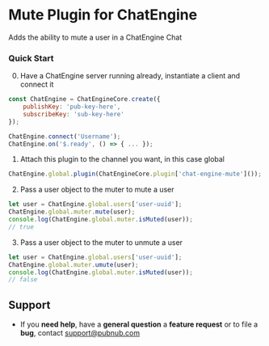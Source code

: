 # Mute Plugin for ChatEngine

Adds the ability to mute a user in a ChatEngine Chat

### Quick Start

0. Have a ChatEngine server running already, instantiate a client and connect it
```js
const ChatEngine = ChatEngineCore.create({
    publishKey: 'pub-key-here',
    subscribeKey: 'sub-key-here'
});

ChatEngine.connect('Username');
ChatEngine.on('$.ready', () => { ... });
```

1. Attach this plugin to the channel you want, in this case global
```js
ChatEngine.global.plugin(ChatEngineCore.plugin['chat-engine-mute']());
```

2. Pass a user object to the muter to mute a user
```js
let user = ChatEngine.global.users['user-uuid'];
ChatEngine.global.muter.mute(user);
console.log(ChatEngine.global.muter.isMuted(user));
// true
```

3. Pass a user object to the muter to unmute a user
```js
let user = ChatEngine.global.users['user-uuid'];
ChatEngine.global.muter.umute(user);
console.log(ChatEngine.global.muter.isMuted(user));
// false
```

## Support

- If you **need help**, have a **general question** a **feature request** or to file a **bug**, contact <support@pubnub.com>
